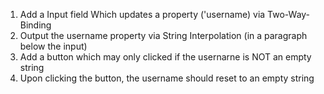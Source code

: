 1. Add a Input field Which updates a property ('username) via Two-Way-Binding
2. Output the username property via String Interpolation (in a paragraph below the input)
3. Add a button which may only clicked if the usernarne is NOT an empty string
4. Upon clicking the button, the username should reset to an empty string
